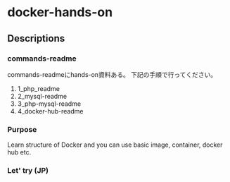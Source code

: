 # docker-hands-on

## Descriptions

### commands-readme

commands-readmeにhands-on資料ある。
下記の手順で行ってください。
1. 1_php_readme
2. 2_mysql-readme
3. 3_php-mysql-readme
4. 4_docker-hub-readme

### Purpose

Learn structure of Docker and you can use basic image, container, docker hub etc.

### Let' try (JP)